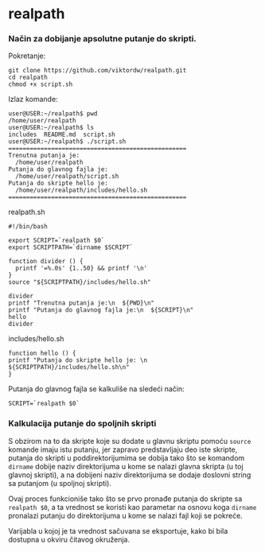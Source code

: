 # realpath
### Način za dobijanje apsolutne putanje do skripti.

Pokretanje:

```
git clone https://github.com/viktordw/realpath.git
cd realpath
chmod +x script.sh
```

Izlaz komande:

```
user@USER:~/realpath$ pwd
/home/user/realpath
user@USER:~/realpath$ ls
includes  README.md  script.sh
user@USER:~/realpath$ ./script.sh
==================================================
Trenutna putanja je:
  /home/user/realpath
Putanja do glavnog fajla je:
  /home/user/realpath/script.sh
Putanja do skripte hello je:
  /home/user/realpath/includes/hello.sh
==================================================
```

realpath.sh

```
#!/bin/bash

export SCRIPT=`realpath $0`
export SCRIPTPATH=`dirname $SCRIPT`

function divider () {
  printf '=%.0s' {1..50} && printf '\n'
}
source "${SCRIPTPATH}/includes/hello.sh"

divider
printf "Trenutna putanja je:\n  ${PWD}\n"
printf "Putanja do glavnog fajla je:\n  ${SCRIPT}\n"
hello
divider
```

includes/hello.sh

```
function hello () {
printf "Putanja do skripte hello je: \n  ${SCRIPTPATH}/includes/hello.sh\n"
}
```

Putanja do glavnog fajla se kalkuliše na sledeći način:

```
SCRIPT=`realpath $0`
```

### Kalkulacija putanje do spoljnih skripti

S obzirom na to da skripte koje su dodate u glavnu skriptu pomoću `source` komande imaju istu putanju, jer zapravo predstavljaju deo iste skripte, putanja do skripti u poddirektorijumima se dobija tako što se komandom `dirname` dobije naziv direktorijuma u kome se nalazi glavna skripta (u toj glavnoj skripti), a na dobijeni naziv direktorijuma se dodaje doslovni string sa putanjom (u spoljnoj skripti).

Ovaj proces funkcioniše tako što se prvo pronađe putanja do skripte sa `realpath $0`, a ta vrednost se koristi kao parametar na osnovu koga `dirname` pronalazi putanju do direktorijuma u kome se nalazi fajl koji se pokreće.

Varijabla u kojoj je ta vrednost sačuvana se eksportuje, kako bi bila dostupna u okviru čitavog okruženja.